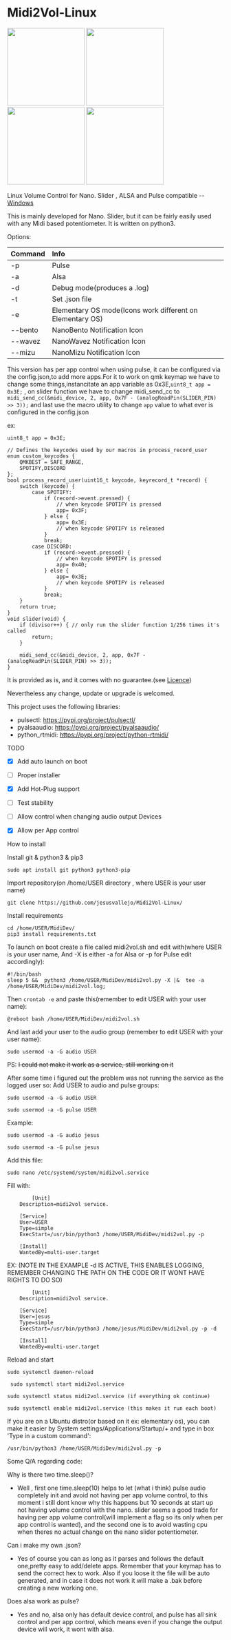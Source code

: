 # Midi2Vol-Linux

<img src="https://raw.githubusercontent.com/jesusvallejo/Midi2Vol-Linux/master/MidiDev/NanoSlider.png" width="180">  <img src="https://raw.githubusercontent.com/jesusvallejo/Midi2Vol-Linux/master/MidiDev/NanoBento.png" width="180"> <img src="https://raw.githubusercontent.com/jesusvallejo/Midi2Vol-Linux/master/MidiDev/NanoWavez.png" width="180"> <img src="https://raw.githubusercontent.com/jesusvallejo/Midi2Vol-Linux/master/MidiDev/NanoMizu.png" width="180">


Linux Volume Control for Nano. Slider , ALSA and Pulse compatible -- [Windows](https://github.com/jesusvallejo/Midi2Vol)


This is mainly developed for Nano. Slider, but it can be fairly easily used with any Midi based potentiometer. 
It is written on python3.

Options:

Command       | Info
:------------ | :----------------------------------------------------------
-p  	      | Pulse
-a            | Alsa
-d            | Debug mode(produces a .log)
-t            | Set .json file
-e            | Elementary OS mode(Icons work different on Elementary OS)
--bento       | NanoBento Notification Icon
--wavez       | NanoWavez Notification Icon
--mizu        | NanoMizu Notification Icon


This version has per app control when using pulse, it can be configured via the config.json,to add more apps.For it to work on qmk keymap we have to change some things,instancitate an app variable as 0x3E,``` uint8_t app = 0x3E; ``` , on slider function we have to change midi_send_cc to ```midi_send_cc(&midi_device, 2, app, 0x7F - (analogReadPin(SLIDER_PIN) >> 3));``` and last use the macro utility to change ``` app ``` value to what ever is configured in the config.json

ex:
```
uint8_t app = 0x3E;

// Defines the keycodes used by our macros in process_record_user
enum custom_keycodes {
    QMKBEST = SAFE_RANGE,
    SPOTIFY,DISCORD
};
bool process_record_user(uint16_t keycode, keyrecord_t *record) {
    switch (keycode) {
        case SPOTIFY:
            if (record->event.pressed) {
                // when keycode SPOTIFY is pressed
                app= 0x3F;
            } else {
                app= 0x3E;
                // when keycode SPOTIFY is released
            }
            break;
        case DISCORD:
            if (record->event.pressed) {
                // when keycode SPOTIFY is pressed
                app= 0x40;
            } else {
                app= 0x3E;
                // when keycode SPOTIFY is released
            }
            break;
    }
    return true;
}
void slider(void) {
    if (divisor++) { // only run the slider function 1/256 times it's called
        return;
    }

    midi_send_cc(&midi_device, 2, app, 0x7F - (analogReadPin(SLIDER_PIN) >> 3));
}
```


It is provided as is, and it comes with no guarantee.(see [Licence](https://raw.githubusercontent.com/jesusvallejo/Midi2Vol/master/LICENSE))

Nevertheless any change, update or upgrade is welcomed.

This project uses the following libraries:

- pulsectl: https://pypi.org/project/pulsectl/
- pyalsaaudio: https://pypi.org/project/pyalsaaudio/
- python_rtmidi: https://pypi.org/project/python-rtmidi/

TODO
- [x] Add auto launch on boot
- [ ] Proper installer
- [x] Add Hot-Plug support
- [ ] Test stability
- [ ] Allow control when changing audio output Devices
- [x] Allow per App control



How to install

Install git & python3 & pip3
```
sudo apt install git python3 python3-pip
```
Import repository(on /home/USER directory , where USER is your user name)
```
git clone https://github.com/jesusvallejo/Midi2Vol-Linux/
```
Install requirements
```
cd /home/USER/MidiDev/
pip3 install requirements.txt
```
To launch on boot create a file called midi2vol.sh
and edit with(where USER is your user name, And -X is either -a for Alsa or -p for Pulse edit accordingly):
```
#!/bin/bash
sleep 5 &&  python3 /home/USER/MidiDev/midi2vol.py -X |&  tee -a /home/USER/MidiDev/midi2vol.log;
```
Then ```crontab -e``` and paste this(remember to edit USER with your user name):
```
@reboot bash /home/USER/MidiDev/midi2vol.sh
```
And last add your user to the audio group (remember to edit USER with your user name):
```
sudo usermod -a -G audio USER
```
PS: ~~I could not make it work as a service, still working on it~~

After some time i figured out the problem was not running the service as the logged user so:
Add USER to audio and pulse groups:
```
sudo usermod -a -G audio USER
```
```
sudo usermod -a -G pulse USER 
```
Example:
```
sudo usermod -a -G audio jesus
```
```
sudo usermod -a -G pulse jesus
```
Add this file:
```
sudo nano /etc/systemd/system/midi2vol.service
```
Fill with:
```
    	[Unit]
	Description=midi2vol service.

	[Service]
	User=USER
	Type=simple
	ExecStart=/usr/bin/python3 /home/USER/MidiDev/midi2vol.py -p

	[Install]
	WantedBy=multi-user.target
```
EX:   (NOTE IN THE EXAMPLE -d IS ACTIVE, THIS ENABLES LOGGING, REMEMBER CHANGING THE PATH ON THE CODE OR IT WONT HAVE RIGHTS TO DO SO)
```
    	[Unit]
	Description=midi2vol service.

	[Service]
	User=jesus
	Type=simple
	ExecStart=/usr/bin/python3 /home/jesus/MidiDev/midi2vol.py -p -d
    
	[Install]
	WantedBy=multi-user.target
```
Reload and start
```
sudo systemctl daemon-reload
```
```
 sudo systemctl start midi2vol.service 
```
```
sudo systemctl status midi2vol.service (if everything ok continue)
```
```
sudo systemctl enable midi2vol.service (this makes it run each boot)
```
If you are on a Ubuntu distro(or based on it ex: elementary os), you can make it easier by System settings/Applications/Startup/+ and type in
box 'Type in a custom command':
```
/usr/bin/python3 /home/USER/MidiDev/midi2vol.py -p
```



Some Q/A regarding code:

Why is there two time.sleep()?
- Well , first one time.sleep(10) helps to let (what i think) pulse audio completely init and avoid not having per app volume control,
to this moment i still dont know why this happens but 10 seconds at start up not having volume control with the nano. slider seems a good trade for 
having per app volume control(will implement a flag so its only when per app control is wanted), and the second one is to avoid wasting cpu when 
theres no actual change on the nano slider potentiometer.

Can i make my own .json?
- Yes of course you can as long as it parses and follows the default one,pretty easy to add/delete apps. Remember that your keymap has to send the 
correct hex to work. Also if you loose it the file will be auto generated, and in case it does not work it will make a .bak before creating a new working one.

Does alsa work as pulse?
- Yes and no, alsa only has default device control, and pulse has all sink control and per app control, which means even if you change the output device will work, it wont with alsa.


